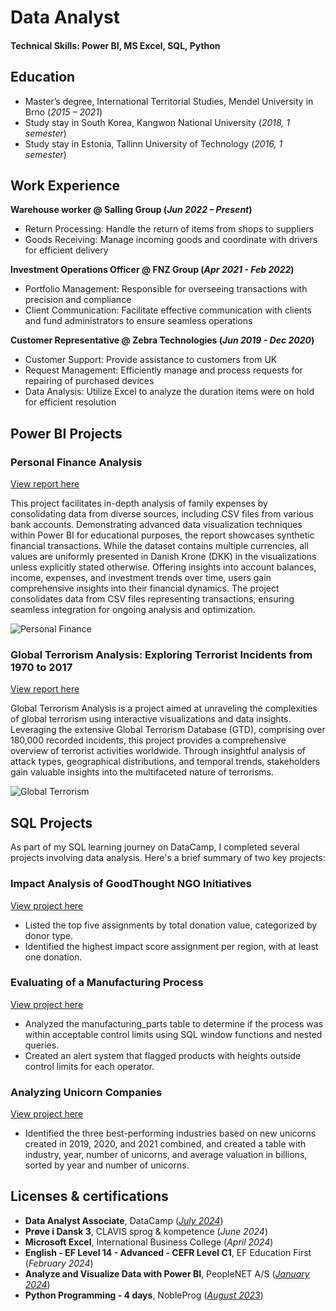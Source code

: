 # Data Analyst

#### Technical Skills: Power BI, MS Excel, SQL, Python

## Education
- Master’s degree, International Territorial Studies, Mendel University in Brno (_2015 – 2021_)
- Study stay in South Korea, Kangwon National University (_2018, 1 semester_)
- Study stay in Estonia, Tallinn University of Technology (_2016, 1 semester_)

## Work Experience
**Warehouse worker @ Salling Group (_Jun 2022 – Present_)**
- Return Processing: Handle the return of items from shops to suppliers
- Goods Receiving: Manage incoming goods and coordinate with drivers for efficient delivery

**Investment Operations Officer @ FNZ Group (_Apr 2021 - Feb 2022_)**
- Portfolio Management: Responsible for overseeing transactions with precision and compliance
- Client Communication: Facilitate effective communication with clients and fund administrators to ensure seamless operations

**Customer Representative @ Zebra Technologies (_Jun 2019 - Dec 2020_)**
- Customer Support: Provide assistance to customers from UK
- Request Management: Efficiently manage and process requests for repairing of purchased devices
- Data Analysis: Utilize Excel to analyze the duration items were on hold for efficient resolution

## Power BI Projects
### Personal Finance Analysis
[View report here](https://github.com/jdok8/powerbi-personal-finance)

This project facilitates in-depth analysis of family expenses by consolidating data from diverse sources, including CSV files from various bank accounts. Demonstrating advanced data visualization techniques within Power BI for educational purposes, the report showcases synthetic financial transactions. While the dataset contains multiple currencies, all values are uniformly presented in Danish Krone (DKK) in the visualizations unless explicitly stated otherwise. Offering insights into account balances, income, expenses, and investment trends over time, users gain comprehensive insights into their financial dynamics. The project consolidates data from CSV files representing transactions, ensuring seamless integration for ongoing analysis and optimization.


![Personal Finance](/assets/img/expenditures_teaser.gif)

### Global Terrorism Analysis: Exploring Terrorist Incidents from 1970 to 2017
[View report here](https://github.com/jdok8/powerbi-global-terrorism)

Global Terrorism Analysis is a project aimed at unraveling the complexities of global terrorism using interactive visualizations and data insights. Leveraging the extensive Global Terrorism Database (GTD), comprising over 180,000 recorded incidents, this project provides a comprehensive overview of terrorist activities worldwide. Through insightful analysis of attack types, geographical distributions, and temporal trends, stakeholders gain valuable insights into the multifaceted nature of terrorisms. 

![Global Terrorism](/assets/img/terrorism_teaser.gif)

## SQL Projects

As part of my SQL learning journey on DataCamp, I completed several projects involving data analysis. Here's a brief summary of two key projects:

### Impact Analysis of GoodThought NGO Initiatives
[View project here](https://www.datacamp.com/datalab/w/6c2fd423-7bee-4938-810f-adea31fc61cf/edit)

- Listed the top five assignments by total donation value, categorized by donor type.
- Identified the highest impact score assignment per region, with at least one donation.

### Evaluating of a Manufacturing Process
[View project here](https://www.datacamp.com/datalab/w/33e740f2-5603-4b9b-a457-726a470c4233/edit)

- Analyzed the manufacturing_parts table to determine if the process was within acceptable control limits using SQL window functions and nested queries.
- Created an alert system that flagged products with heights outside control limits for each operator.

### Analyzing Unicorn Companies
[View project here](https://www.datacamp.com/datalab/w/d9535baa-6fb9-4cde-9df6-327f271a8e22/edit)

- Identified the three best-performing industries based on new unicorns created in 2019, 2020, and 2021 combined, and created a table with industry, year, number of unicorns, and average valuation in billions, sorted by year and number of unicorns.

## Licenses & certifications
- **Data Analyst Associate**, DataCamp (_[July 2024](https://www.datacamp.com/certificate/DAA0013472774415)_)
- **Prøve i Dansk 3**, CLAVIS sprog & kompetence (_June 2024_)
- **Microsoft Excel**, International Business College (_April 2024_)
- **English - EF Level 14 - Advanced - CEFR Level C1**, EF Education First (_February 2024_)
- **Analyze and Visualize Data with Power BI**, PeopleNET A/S (_[January 2024](https://peoplenet.dk/certificate-badge?certID=502cd991-68dd-442e-8abe-586a8dad36a4)_)
- **Python Programming - 4 days**, NobleProg (_[August 2023](https://cert.nobleprog.com/certificate/729015/8fef0)_)
